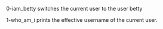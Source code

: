 0-iam_betty switches the current user to the user betty

1-who_am_i prints the effective username of the current user.

